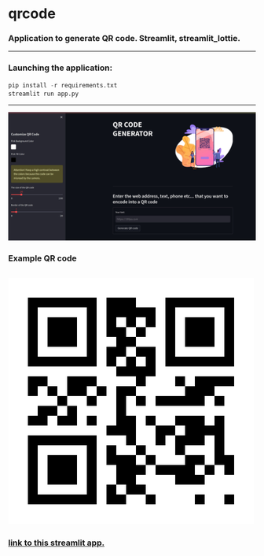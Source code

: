 # qrcode
### Application to generate QR code. Streamlit, streamlit_lottie.
---
### Launching the application:
```python
pip install -r requirements.txt
streamlit run app.py
```
---
![QRcode](./Screenshot.jpg "Streamlit QR generator")
### Example QR code
![QRcode](./100pa.png "Example QR code")
---
### [link to this streamlit app.](https://qr-code.streamlit.app/)

